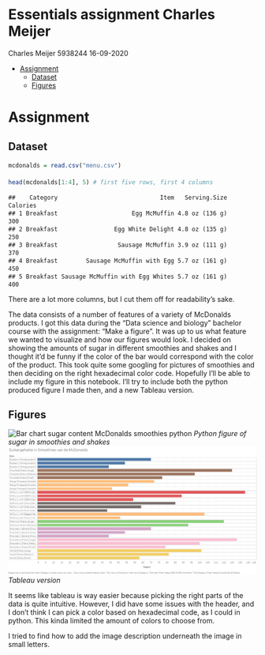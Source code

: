 Essentials assignment Charles Meijer
================
Charles Meijer 5938244
16-09-2020

  - [Assignment](#assignment)
      - [Dataset](#dataset)
      - [Figures](#figures)

# Assignment

## Dataset

``` r
mcdonalds = read.csv("menu.csv")

head(mcdonalds[1:4], 5) # first five rows, first 4 columns
```

    ##    Category                             Item   Serving.Size Calories
    ## 1 Breakfast                     Egg McMuffin 4.8 oz (136 g)      300
    ## 2 Breakfast                Egg White Delight 4.8 oz (135 g)      250
    ## 3 Breakfast                 Sausage McMuffin 3.9 oz (111 g)      370
    ## 4 Breakfast        Sausage McMuffin with Egg 5.7 oz (161 g)      450
    ## 5 Breakfast Sausage McMuffin with Egg Whites 5.7 oz (161 g)      400

There are a lot more columns, but I cut them off for readability’s sake.

The data consists of a number of features of a variety of McDonalds
products. I got this data during the “Data science and biology” bachelor
course with the assignment: “Make a figure”. It was up to us what
feature we wanted to visualize and how our figures would look. I decided
on showing the amounts of sugar in different smoothies and shakes and I
thought it’d be funny if the color of the bar would correspond with the
color of the product. This took quite some googling for pictures of
smoothies and then deciding on the right hexadecimal color code.
Hopefully I’ll be able to include my figure in this notebook. I’ll try
to include both the python produced figure I made then, and a new
Tableau version.

## Figures

![Bar chart sugar content McDonalds smoothies
python](Figuur%20smoothies.png) *Python figure of sugar in smoothies and
shakes* ![Bar chart tableau](Smoothies.png) *Tableau version*

It seems like tableau is way easier because picking the right parts of
the data is quite intuitive. However, I did have some issues with the
header, and I don’t think I can pick a color based on hexadecimal code,
as I could in python. This kinda limited the amount of colors to choose
from.

I tried to find how to add the image description underneath the image in
small letters.
